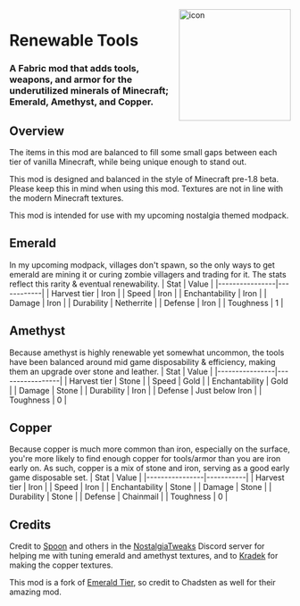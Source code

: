 <img width="200" src="https://raw.githubusercontent.com/ruvaldak/renewable-tools/1.19.4/src/main/resources/assets/renewabletools/icon.png" alt="icon" align="right">
<div align="left">
<h1>Renewable Tools</h1>

<h3>A Fabric mod that adds tools, weapons, and armor for the underutilized minerals of Minecraft; Emerald, Amethyst, and Copper.</h3>
</div>

## Overview

The items in this mod are balanced to fill some small gaps between each tier of vanilla Minecraft, while being unique enough to stand out.

This mod is designed and balanced in the style of Minecraft pre-1.8 beta. Please keep this in mind when using this mod. Textures are not in line with the modern Minecraft textures.

This mod is intended for use with my upcoming nostalgia themed modpack.

## Emerald

In my upcoming modpack, villages don't spawn, so the only ways to get emerald are mining it or curing zombie villagers and trading for it. The stats reflect this rarity & eventual renewability.
| Stat           | Value      |
|----------------|------------|
| Harvest tier   | Iron       |
| Speed          | Iron       |
| Enchantability | Iron       |
| Damage         | Iron       |
| Durability     | Netherrite |
| Defense        | Iron       |
| Toughness      | 1          |

## Amethyst

Because amethyst is highly renewable yet somewhat uncommon, the tools have been balanced around mid game disposability & efficiency, making them an upgrade over stone and leather.
| Stat           | Value           |
|----------------|-----------------|
| Harvest tier   | Stone           |
| Speed          | Gold            |
| Enchantability | Gold            |
| Damage         | Stone           |
| Durability     | Iron            |
| Defense        | Just below Iron |
| Toughness      | 0               |

## Copper

Because copper is much more common than iron, especially on the surface, you're more likely to find enough copper for tools/armor than you are iron early on. As such, copper is a mix of stone and iron, serving as a good early game disposable set.
| Stat           | Value     |
|----------------|-----------|
| Harvest tier   | Iron      |
| Speed          | Iron      |
| Enchantability | Stone     |
| Damage         | Stone     |
| Durability     | Stone     |
| Defense        | Chainmail |
| Toughness      | 0         |

## Credits

Credit to [Spoon](https://www.planetminecraft.com/member/spoonio/) and others in the [NostalgiaTweaks](https://github.com/Adrenix/Nostalgic-Tweaks) Discord server for helping me with tuning emerald and amethyst textures, and to [Kradek](https://github.com/Kradek200) for making the copper textures.

This mod is a fork of [Emerald Tier](https://github.com/chadsten/mc-emerald-tier), so credit to Chadsten as well for their amazing mod.
